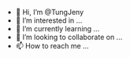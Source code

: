 - 👋 Hi, I’m @TungJeny
- 👀 I’m interested in ...
- 🌱 I’m currently learning ...
- 💞️ I’m looking to collaborate on ...
- 📫 How to reach me ...

<!---
TungJeny/TungJeny is a ✨ special ✨ repository because its `README.md` (this file) appears on your GitHub profile.
You can click the Preview link to take a look at your changes.
--->
